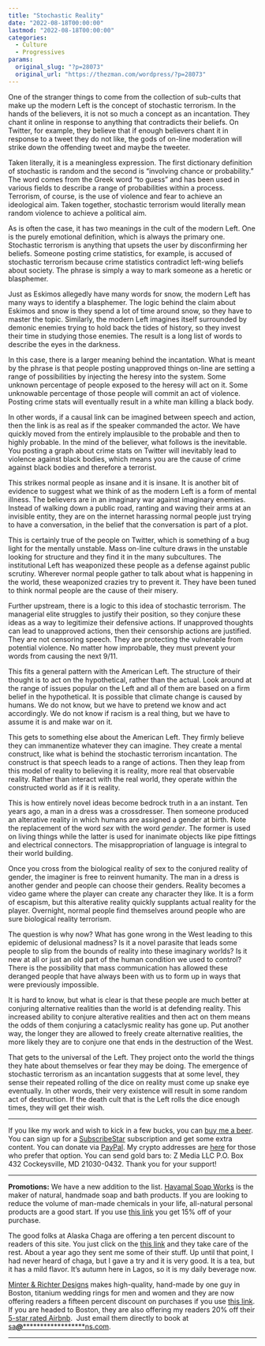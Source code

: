 ```yaml
---
title: "Stochastic Reality"
date: "2022-08-18T00:00:00"
lastmod: "2022-08-18T00:00:00"
categories:
  - Culture
  - Progressives
params:
  original_slug: "?p=28073"
  original_url: "https://thezman.com/wordpress/?p=28073"
---
```


One of the stranger things to come from the collection of sub-cults that
make up the modern Left is the concept of stochastic terrorism. In the
hands of the believers, it is not so much a concept as an incantation.
They chant it online in response to anything that contradicts their
beliefs. On Twitter, for example, they believe that if enough believers
chant it in response to a tweet they do not like, the gods of on-line
moderation will strike down the offending tweet and maybe the tweeter.

Taken literally, it is a meaningless expression. The first dictionary
definition of stochastic is random and the second is “involving chance
or probability.” The word comes from the Greek word “to guess” and has
been used in various fields to describe a range of probabilities within
a process. Terrorism, of course, is the use of violence and fear to
achieve an ideological aim. Taken together, stochastic terrorism would
literally mean random violence to achieve a political aim.

As is often the case, it has two meanings in the cult of the modern
Left. One is the purely emotional definition, which is always the
primary one. Stochastic terrorism is anything that upsets the user by
disconfirming her beliefs. Someone posting crime statistics, for
example, is accused of stochastic terrorism because crime statistics
contradict left-wing beliefs about society. The phrase is simply a way
to mark someone as a heretic or blasphemer.

Just as Eskimos allegedly have many words for snow, the modern Left has
many ways to identify a blasphemer. The logic behind the claim about
Eskimos and snow is they spend a lot of time around snow, so they have
to master the topic. Similarly, the modern Left imagines itself
surrounded by demonic enemies trying to hold back the tides of history,
so they invest their time in studying those enemies. The result is a
long list of words to describe the eyes in the darkness.

In this case, there is a larger meaning behind the incantation. What is
meant by the phrase is that people posting unapproved things on-line are
setting a range of possibilities by injecting the heresy into the
system. Some unknown percentage of people exposed to the heresy will act
on it. Some unknowable percentage of those people will commit an act of
violence. Posting crime stats will eventually result in a white man
killing a black body.

In other words, if a causal link can be imagined between speech and
action, then the link is as real as if the speaker commanded the actor.
We have quickly moved from the entirely implausible to the probable and
then to highly probable. In the mind of the believer, what follows is
the inevitable. You posting a graph about crime stats on Twitter will
inevitably lead to violence against black bodies, which means you are
the cause of crime against black bodies and therefore a terrorist.

This strikes normal people as insane and it is insane. It is another bit
of evidence to suggest what we think of as the modern Left is a form of
mental illness. The believers are in an imaginary war against imaginary
enemies. Instead of walking down a public road, ranting and waving their
arms at an invisible entity, they are on the internet harassing normal
people just trying to have a conversation, in the belief that the
conversation is part of a plot.

This is certainly true of the people on Twitter, which is something of a
bug light for the mentally unstable. Mass on-line culture draws in the
unstable looking for structure and they find it in the many subcultures.
The institutional Left has weaponized these people as a defense against
public scrutiny. Wherever normal people gather to talk about what is
happening in the world, these weaponized crazies try to prevent it. They
have been tuned to think normal people are the cause of their misery.

Further upstream, there is a logic to this idea of stochastic terrorism.
The managerial elite struggles to justify their position, so they
conjure these ideas as a way to legitimize their defensive actions. If
unapproved thoughts can lead to unapproved actions, then their
censorship actions are justified. They are not censoring speech. They
are protecting the vulnerable from potential violence. No matter how
improbable, they must prevent your words from causing the next 9/11.

This fits a general pattern with the American Left. The structure of
their thought is to act on the hypothetical, rather than the actual.
Look around at the range of issues popular on the Left and all of them
are based on a firm belief in the hypothetical. It is possible that
climate change is caused by humans. We do not know, but we have to
pretend we know and act accordingly. We do not know if racism is a real
thing, but we have to assume it is and make war on it.

This gets to something else about the American Left. They firmly believe
they can immanentize whatever they can imagine. They create a mental
construct, like what is behind the stochastic terrorism incantation. The
construct is that speech leads to a range of actions. Then they leap
from this model of reality to believing it is reality, more real that
observable reality. Rather than interact with the real world, they
operate within the constructed world as if it is reality.

This is how entirely novel ideas become bedrock truth in a an instant.
Ten years ago, a man in a dress was a crossdresser. Then someone
produced an alterative reality in which humans are assigned a gender at
birth. Note the replacement of the word *sex* with the word *gender*.
The former is used on living things while the latter is used for
inanimate objects like pipe fittings and electrical connectors. The
misappropriation of language is integral to their world building.

Once you cross from the biological reality of sex to the conjured
reality of gender, the imaginer is free to reinvent humanity. The man in
a dress is another gender and people can choose their genders. Reality
becomes a video game where the player can create any character they
like. It is a form of escapism, but this alterative reality quickly
supplants actual reality for the player. Overnight, normal people find
themselves around people who are sure biological reality terrorism.

The question is why now? What has gone wrong in the West leading to this
epidemic of delusional madness? Is it a novel parasite that leads some
people to slip from the bounds of reality into these imaginary worlds?
Is it new at all or just an old part of the human condition we used to
control? There is the possibility that mass communication has allowed
these deranged people that have always been with us to form up in ways
that were previously impossible.

It is hard to know, but what is clear is that these people are much
better at conjuring alternative realities than the world is at defending
reality. This increased ability to conjure alterative realities and then
act on them means the odds of them conjuring a cataclysmic reality has
gone up. Put another way, the longer they are allowed to freely create
alternative realities, the more likely they are to conjure one that ends
in the destruction of the West.

That gets to the universal of the Left. They project onto the world the
things they hate about themselves or fear they may be doing. The
emergence of stochastic terrorism as an incantation suggests that at
some level, they sense their repeated rolling of the dice on reality
must come up snake eye eventually. In other words, their very existence
will result in some random act of destruction. If the death cult that is
the Left rolls the dice enough times, they will get their wish.

------------------------------------------------------------------------

If you like my work and wish to kick in a few bucks, you can
<a href="https://www.buymeacoffee.com/mujolulu" rel="noopener"
target="_blank">buy me a beer</a>. You can sign up for a
<a href="https://www.subscribestar.com/the-z-blog" rel="noopener"
target="_blank">SubscribeStar</a> subscription and get some extra
content. You can donate via <a
href="https://www.paypal.com/donate/?cmd=_s-xclick&amp;hosted_button_id=UDAS2Q8JYA6CN&amp;source=url"
rel="noopener" target="_blank">PayPal</a>. My crypto addresses are
<a href="https://thezman.com/wordpress/?page_id=22713" rel="noopener"
target="_blank">here</a> for those who prefer that option. You can send
gold bars to: Z Media LLC P.O. Box 432 Cockeysville, MD 21030-0432.
Thank you for your support!

------------------------------------------------------------------------

**Promotions:** We have a new addition to the list.
<a href="https://havamalsoapworks.com/" rel="noopener"
target="_blank">Havamal Soap Works</a> is the maker of natural, handmade
soap and bath products. If you are looking to reduce the volume of
man-made chemicals in your life, all-natural personal products are a
good start. If you use
<a href="https://havamalsoapworks.com/discount/ZMAN" rel="noopener"
target="_blank">this link</a> you get 15% off of your purchase.

The good folks at Alaska Chaga are offering a ten percent discount to
readers of this site. You just click on the
<a href="https://alaskachaga.us/discount/ZMAN" rel="noopener noreferrer"
target="_blank">this link</a> and they take care of the rest. About a
year ago they sent me some of their stuff. Up until that point, I had
never heard of chaga, but I gave a try and it is very good. It is a tea,
but it has a mild flavor. It’s autumn here in Lagos, so it is my daily
beverage now.

<a href="https://www.minterandrichterdesigns.com/"
rel="noreferrer nofollow noopener" target="_blank">Minter &amp; Richter
Designs</a> makes high-quality, hand-made by one guy in Boston, titanium
wedding rings for men and women and they are now offering readers a
fifteen percent discount on purchases if you use
<a href="https://www.minterandrichterdesigns.com/discount/ZMAN"
rel="noreferrer nofollow noopener" target="_blank">this link</a>.
<span class="highlight"><span class="colour"><span class="font"><span class="size">If
you are headed to Boston, they are also offering my readers 20% off
their <a
href="https://www.airbnb.com/users/7988017/listings?user_id=7988017&amp;s=3"
rel="noopener noreferrer" target="_blank">5-star rated Airbnb</a>.  Just
email them directly to book at
<a href="mailto:sa***@*********************ns.com"
data-original-string="15kIHz6Xu9S3jfgldGGpOg==cb7AgIQ3jpU6yQu14cL3eMUmZf3gFYDQVW2NrjdFDduouWRd0e6jUXZ1HIiCrHLBAL+"><span
class="apbct-email-encoder"
data-original-string="rZH536NybY1VOLs/f6r4+g==cb7gjojrnv1FQB6t/j4Uk+fyI40r1STFpC2qxH/k3dFjWsamUI0WqRpCcQlXNZiT/ux"
title="This contact has been encoded by Anti-Spam by CleanTalk. Click to decode. To finish the decoding make sure that JavaScript is enabled in your browser.">sa<span
class="apbct-blur">***</span>@<span
class="apbct-blur">*********************</span>ns.com</span></a>.</span></span></span></span>

------------------------------------------------------------------------
